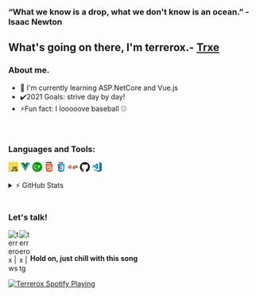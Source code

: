 ### “What we know is a drop, what we don't know is an ocean.” - Isaac Newton	
## What's going on there, I'm terrerox.- [Trxe](https://www.github.com/terrerox)	



### About me.	

- 🚧 I'm currently learning ASP.NetCore and Vue.js
- ✔️2021 Goals: strive day by day!
- ⚡Fun fact: I looooove baseball ⚾	
<br /><br />	

### Languages and Tools:
<code><img height="20" src="https://raw.githubusercontent.com/github/explore/80688e429a7d4ef2fca1e82350fe8e3517d3494d/topics/javascript/javascript.png"></code>
<code><img height="20" src="https://raw.githubusercontent.com/github/explore/80688e429a7d4ef2fca1e82350fe8e3517d3494d/topics/vue/vue.png"></code>
<code><img height="20" src="https://raw.githubusercontent.com/github/explore/80688e429a7d4ef2fca1e82350fe8e3517d3494d/topics/csharp/csharp.png"></code>
<code><img height="20" src="https://raw.githubusercontent.com/github/explore/80688e429a7d4ef2fca1e82350fe8e3517d3494d/topics/html/html.png"></code>
<code><img height="20" src="https://raw.githubusercontent.com/github/explore/80688e429a7d4ef2fca1e82350fe8e3517d3494d/topics/css/css.png"></code>
<code><img height="20" src="https://raw.githubusercontent.com/github/explore/80688e429a7d4ef2fca1e82350fe8e3517d3494d/topics/git/git.png"></code>
<code><img height="20" src="https://raw.githubusercontent.com/github/explore/78df643247d429f6cc873026c0622819ad797942/topics/github/github.png"></code>
<code><img height="20" src="https://raw.githubusercontent.com/github/explore/80688e429a7d4ef2fca1e82350fe8e3517d3494d/topics/visual-studio-code/visual-studio-code.png"></code>

<details>	
  <summary>⚡ GitHub Stats</summary>	
<img alt="Terrerox's github status" src="https://github-readme-stats.codestackr.vercel.app/api?username=terrerox&show_icons=true&theme=light" />	
<img alt="Terrerox's github status" src="https://github-readme-stats.vercel.app/api/top-langs/?username=terrerox&layout=compact&theme=light" />	
</details>	
<br />	

### Let's talk!
[<img align="left" alt="terrerox | ws" width="22px" src="https://cdn.jsdelivr.net/npm/simple-icons@v3/icons/whatsapp.svg" />][whatsapp]	

[<img align="left" alt="terrerox | tg" width="22px" src="https://cdn.jsdelivr.net/npm/simple-icons@v3/icons/telegram.svg" />][telegram]	

<br />	
<br />	

**Hold on, just chill with this song** 	
<br/>	
[<img src="https://now-playing-codestackr.vercel.app/api/spotify-playing" alt="Terrerox Spotify Playing" width="350" />](https://open.spotify.com/playlist/37i9dQZF1DZ06evO3irm7e)	


[whatsapp]: https://api.whatsapp.com/send/?phone=18299833753&text=i+got+u+from+github&app_absent=0

[telegram]: https://t.me/terreroxx
